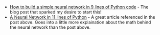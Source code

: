 - [How to build a simple neural network in 9 lines of Python code](https://medium.com/technology-invention-and-more/how-to-build-a-simple-neural-network-in-9-lines-of-python-code-cc8f23647ca1)
\- The blog post that sparked my desire to start this!
- [A Neural Network in 11 lines of Python](http://iamtrask.github.io/2015/07/12/basic-python-network/) \- A great article referenced in the post above. Goes into a little more explaination about the math behind the neural network than the post above. 
